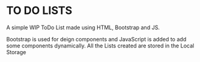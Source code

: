 # TO DO LISTS
A simple WIP ToDo List made using HTML, Bootstrap and JS.

Bootstrap is used for deign components and JavaScript is added to add some components dynamically. All the Lists created are stored in the Local Storage